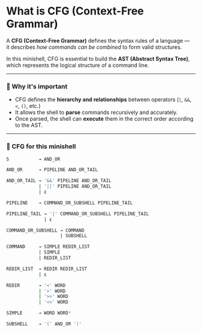 # What is CFG (Context-Free Grammar)

A **CFG (Context-Free Grammar)** defines the syntax rules of a language —  
it describes *how commands can be combined* to form valid structures.

In this minishell, CFG is essential to build the **AST (Abstract Syntax Tree)**,  
which represents the logical structure of a command line.

---

### 🧠 Why it's important

- CFG defines the **hierarchy and relationships** between operators (`|`, `&&`, `<`, `()`, etc.)  
- It allows the shell to **parse** commands recursively and accurately.  
- Once parsed, the shell can **execute** them in the correct order according to the AST.

---

### 📜 CFG for this minishell

```sh
S           → AND_OR

AND_OR      → PIPELINE AND_OR_TAIL

AND_OR_TAIL → '&&' PIPELINE AND_OR_TAIL
            | '||' PIPELINE AND_OR_TAIL
            | ε

PIPELINE    → COMMAND_OR_SUBSHELL PIPELINE_TAIL

PIPELINE_TAIL → '|' COMMAND_OR_SUBSHELL PIPELINE_TAIL
              | ε

COMMAND_OR_SUBSHELL → COMMAND
                    | SUBSHELL

COMMAND     → SIMPLE REDIR_LIST
            | SIMPLE
            | REDIR_LIST

REDIR_LIST  → REDIR REDIR_LIST
            | ε

REDIR       → '<' WORD
            | '>' WORD
            | '>>' WORD
            | '<<' WORD

SIMPLE      → WORD WORD*

SUBSHELL    → '(' AND_OR ')'
